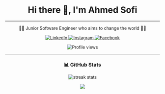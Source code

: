 

<!--
**AhmedSofi/AhmedSofi** is a ✨ _special_ ✨ repository because its `README.md` (this file) appears on your GitHub profile.

Here are some ideas to get you started:

- 🔭 I’m currently working on ...
- 🌱 I’m currently learning ...
- 👯 I’m looking to collaborate on ...
- 🤔 I’m looking for help with ...
- 💬 Ask me about ...
- 📫 How to reach me: ...
- 😄 Pronouns: ...
- ⚡ Fun fact: ...
-->
<h1 align="center">Hi there 👋, I'm Ahmed Sofi</h1>

---

<p align="center">
  👨‍💻 Junior Software Engineer who aims to change the world 👨‍💻
</p>

<p align="center">
  <a href="https://www.linkedin.com/in/AhmedSofi/" target="_blank">
    <img src="https://img.shields.io/badge/LinkedIn-blue?logo=linkedin&style=for-the-badge" alt="LinkedIn"/>
  </a>
  <a href="https://www.instagram.com/ahmed_m_sofi/" target="_blank">
    <img src="https://img.shields.io/badge/Instagram-red?logo=instagram&style=for-the-badge" alt="Instagram"/>
  </a>
  <a href="https://www.facebook.com/Ahmed.M.Sofi/" target="_blank">
    <img src="https://img.shields.io/badge/Facebook-blue?logo=facebook&style=for-the-badge" alt="Facebook"/>
  </a>
</p>

<p align="center">
  <img src="https://komarev.com/ghpvc/?username=AhmedSofi&style=flat-square&color=blue" alt="Profile views"/>
</p>

---

<h3 align="center">📊 GitHub Stats</h3>

<p align="center">
  <img src="https://github-readme-streak-stats.herokuapp.com/?user=AhmedSofi&theme=react" alt="streak stats"/>
</p>


<p align="center">
  <img src="https://github-readme-stats.vercel.app/api/top-langs/?username=AhmedSofi&layout=compact&theme=dark&hide_border=true" />
</p>
  
